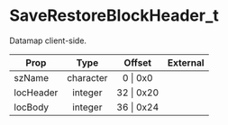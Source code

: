 # SaveRestoreBlockHeader_t
Datamap client-side.

|Prop|Type|Offset|External|
|---|:-:|:-:|--:|
|szName|character|0 \| 0x0||
|locHeader|integer|32 \| 0x20||
|locBody|integer|36 \| 0x24||
